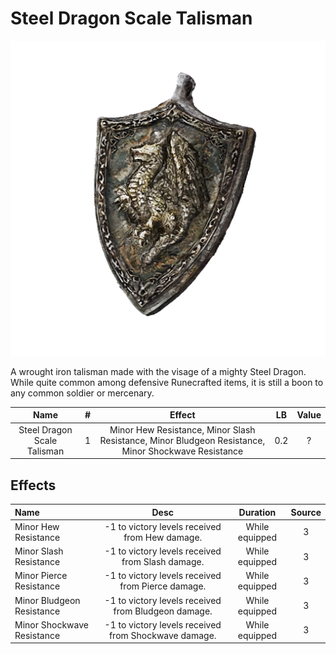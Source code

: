 # Steel Dragon Scale Talisman

![Copyrighted Image](SteelDragonScaleTalisman.png)



A wrought iron talisman made with the visage of a mighty Steel Dragon. While quite common among defensive Runecrafted items, it is still a boon to any common soldier or mercenary.



|            Name            | # |                                               Effect                                               | LB | Value |
| :-------------------------: | :-: | :-------------------------------------------------------------------------------------------------: | :-: | :---: |
| Steel Dragon Scale Talisman | 1 | Minor Hew Resistance, Minor Slash Resistance, Minor Bludgeon Resistance, Minor Shockwave Resistance | 0.2 |   ?   |

## Effects

| Name                       |                        Desc                        |    Duration    | Source |
| :------------------------- | :--------------------------------------------------: | :------------: | :-----------: |
| Minor Hew Resistance       |    -1 to victory levels received from Hew damage.    | While equipped |       3       |
| Minor Slash Resistance     |   -1 to victory levels received from Slash damage.   | While equipped |       3       |
| Minor Pierce Resistance    |  -1 to victory levels received from Pierce damage.  | While equipped |       3       |
| Minor Bludgeon Resistance  | -1 to victory levels received from Bludgeon damage. | While equipped |       3       |
| Minor Shockwave Resistance | -1 to victory levels received from Shockwave damage. | While equipped |       3       |

